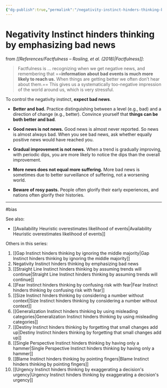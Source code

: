```yaml
---
{"dg-publish":true,"permalink":"/negativity-instinct-hinders-thinking-by-emphasizing-bad-news/"}
---
```



# Negativity Instinct hinders thinking by emphasizing bad news

from *[[References/Factfulness – Rosling, et al. (2018)\|Factfulness]]*:

> Factfulness is … recognizing when we get negative news, and remembering that ==**information about bad events is much more likely to reach us.** When things are getting better we often don’t hear about them.== This gives us a systematically too-negative impression of the world around us, which is very stressful.

To control the negativity instinct, **expect bad news**.

- **Better and bad.** Practice distinguishing between a level (e.g., bad) and a direction of change (e.g., better). Convince yourself that **things can be both better and bad**.

- **Good news is not news.** Good news is almost never reported. So news is almost always bad. When you see bad news, ask whether equally positive news would have reached you.

- **Gradual improvement is not news.** When a trend is gradually improving, with periodic dips, you are more likely to notice the dips than the overall improvement.

- **More news does not equal more suffering.** More bad news is sometimes due to better surveillance of suffering, not a worsening world.

- **Beware of rosy pasts.** People often glorify their early experiences, and nations often glorify their histories.


---
#bias 

See also:
- [[Availability Heuristic overestimates likelihood of events\|Availability Heuristic overestimates likelihood of events]]

Others in this series:
1. [[Gap Instinct hinders thinking by ignoring the middle majority\|Gap Instinct hinders thinking by ignoring the middle majority]]
2. Negativity Instinct hinders thinking by emphasizing bad news
3. [[Straight Line Instinct hinders thinking by assuming trends will continue\|Straight Line Instinct hinders thinking by assuming trends will continue]]
4. [[Fear Instinct hinders thinking by confusing risk with fear\|Fear Instinct hinders thinking by confusing risk with fear]]
5. [[Size Instinct hinders thinking by considering a number without context\|Size Instinct hinders thinking by considering a number without context]]
6. [[Generalization Instinct hinders thinking by using misleading categories\|Generalization Instinct hinders thinking by using misleading categories]]
7. [[Destiny Instinct hinders thinking by forgetting that small changes add up\|Destiny Instinct hinders thinking by forgetting that small changes add up]]
8. [[Single Perspective Instinct hinders thinking by having only a hammer\|Single Perspective Instinct hinders thinking by having only a hammer]]
9. [[Blame Instinct hinders thinking by pointing fingers\|Blame Instinct hinders thinking by pointing fingers]]
10. [[Urgency Instinct hinders thinking by exaggerating a decision's urgency\|Urgency Instinct hinders thinking by exaggerating a decision's urgency]]
